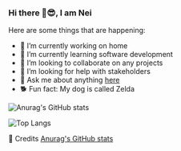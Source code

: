 ### Hi there 👋😎️, I am Nei


Here are some things that are happening: 

- 🔭 I’m currently working on home
- 🌱 I’m currently learning software development
- 👯 I’m looking to collaborate on any projects
- 🤔 I’m looking for help with stakeholders
- 💬 Ask me about anything [here](https://github.com/NeiTDutra/NeiTDutra/issues)
- 🐕 Fun fact: My dog is called Zelda

![Anurag's GitHub stats](https://github-readme-stats.vercel.app/api?username=NeiTDutra&show_icons=true&theme=onedark)

![Top Langs](https://github-readme-stats.vercel.app/api/top-langs/?username=NeiTDutra&layout=compact&theme=onedark&langs_count=10)

🤝️ Credits [Anurag's GitHub stats](https://github.com/anuraghazra/github-readme-stats)


